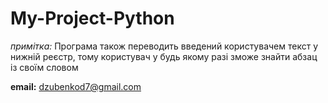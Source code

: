 # My-Project-Python

*примітка:* Програма також переводить введений користувачем текст у нижній реєстр, тому користувач у будь якому разі зможе знайти абзац із своїм словом

**email:** dzubenkod7@gmail.com
